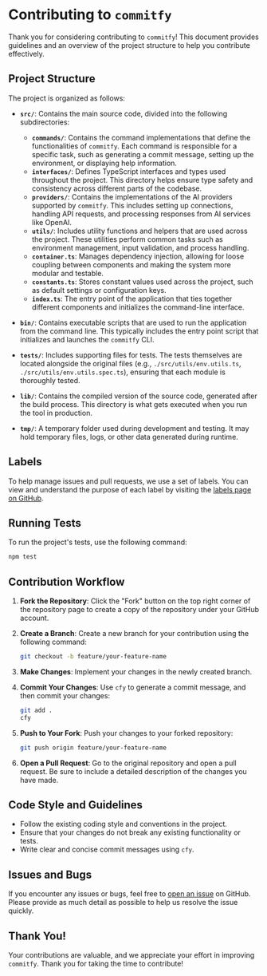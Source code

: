 # Contributing to `commitfy`

Thank you for considering contributing to `commitfy`! This document provides guidelines and an overview of the project structure to help you contribute effectively.

## Project Structure

The project is organized as follows:

- **`src/`**: Contains the main source code, divided into the following subdirectories:
  - **`commands/`**: Contains the command implementations that define the functionalities of `commitfy`. Each command is responsible for a specific task, such as generating a commit message, setting up the environment, or displaying help information.
  - **`interfaces/`**: Defines TypeScript interfaces and types used throughout the project. This directory helps ensure type safety and consistency across different parts of the codebase.
  - **`providers/`**: Contains the implementations of the AI providers supported by `commitfy`. This includes setting up connections, handling API requests, and processing responses from AI services like OpenAI.
  - **`utils/`**: Includes utility functions and helpers that are used across the project. These utilities perform common tasks such as environment management, input validation, and process handling.
  - **`container.ts`**: Manages dependency injection, allowing for loose coupling between components and making the system more modular and testable.
  - **`constants.ts`**: Stores constant values used across the project, such as default settings or configuration keys.
  - **`index.ts`**: The entry point of the application that ties together different components and initializes the command-line interface.

- **`bin/`**: Contains executable scripts that are used to run the application from the command line. This typically includes the entry point script that initializes and launches the `commitfy` CLI.
- **`tests/`**: Includes supporting files for tests. The tests themselves are located alongside the original files (e.g., `./src/utils/env.utils.ts`, `./src/utils/env.utils.spec.ts`), ensuring that each module is thoroughly tested.
- **`lib/`**: Contains the compiled version of the source code, generated after the build process. This directory is what gets executed when you run the tool in production.
- **`tmp/`**: A temporary folder used during development and testing. It may hold temporary files, logs, or other data generated during runtime.

## Labels

To help manage issues and pull requests, we use a set of labels. You can view and understand the purpose of each label by visiting the [labels page on GitHub](https://github.com/ribeirogab/commitfy/labels).

## Running Tests

To run the project's tests, use the following command:

```bash
npm test
```

## Contribution Workflow

1. **Fork the Repository**: Click the "Fork" button on the top right corner of the repository page to create a copy of the repository under your GitHub account.

2. **Create a Branch**: Create a new branch for your contribution using the following command:

    ```bash
    git checkout -b feature/your-feature-name
    ```

3. **Make Changes**: Implement your changes in the newly created branch.

4. **Commit Your Changes**: Use `cfy` to generate a commit message, and then commit your changes:

    ```bash
    git add .
    cfy
    ```

5. **Push to Your Fork**: Push your changes to your forked repository:

    ```bash
    git push origin feature/your-feature-name
    ```

6. **Open a Pull Request**: Go to the original repository and open a pull request. Be sure to include a detailed description of the changes you have made.

## Code Style and Guidelines

- Follow the existing coding style and conventions in the project.
- Ensure that your changes do not break any existing functionality or tests.
- Write clear and concise commit messages using `cfy`.

## Issues and Bugs

If you encounter any issues or bugs, feel free to [open an issue](https://github.com/ribeirogab/commitfy/issues) on GitHub. Please provide as much detail as possible to help us resolve the issue quickly.

## Thank You!

Your contributions are valuable, and we appreciate your effort in improving `commitfy`. Thank you for taking the time to contribute!
